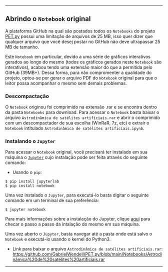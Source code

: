 ---

## Abrindo o `Notebook` original

A plataforma GitHub na qual são postados todos os `Notebooks` do projeto [PET.py](https://github.com/GabrielWendell/PET.py/blob/main/README.md) possui uma limitação de arquivos de 25 MB, isso quer dizer que qualquer arquivo que você desej postar no GitHub não deve ultrapassar 25 MB de tamanho.

Este `Notebook` em particular, devido a uma série de gráficos interativos gerados ao longo do mesmo (todos os gráficos gerados neste `Notebook` são interativos), acabou tendo uma extensão maior do que a permitida pelo GitHub (39MB+). Dessa forma, para não compromenter a qualidade do projeto, optou-se por gerar o arquivo PDF do `Notebook` original para que o leitor possa acompanhar o mesmo sem demais problemas.

### Descompactação 

O `Notebook` originou foi comprimido na extensão .rar e se encontra dentro da pasta `Notebooks` para download. Para acessar o `Notebook` basta baixar o arquivo `Astrodinâmica de satélites artificiais.rar` e abrir o comprimido com um descompactador de sua escolha (WinRaR, 7z, etc) e extrair o `Notebook` intitulado `Astrodinâmica de satélites artificiais.ipynb`.

### Instalando o `Jupyter`

Para acessar o `Notebook` original, você precisará ter instalado em sua máquina o [`Jupyter`](https://jupyter.org) cujo instalação pode ser feita através do seguinte comando:

- Usando o `pip`:
```
$ pip install jupyterlab
$ pip install notebook
```

Uma vez instalado o `Jupyter`, para executá-lo basta digitar o seguinte comando em um terminal de sua preferência:

```
$ jupyter notebook
```

Para mais informações sobre a instalação do Jupyter, clique [aqui](https://jupyter.org/install) para checar o passo a passo da intalação do mesmo em sua máquina.

Uma vez aberto o `Jupyter`, basta navegar até a pasta onde está salvo o `Notebook` e executá-lo usando o kernel do Python3.

- Link para baixar o arquivo `Astrodinâmica de satélites artificiais.rar`: https://github.com/GabrielWendell/PET.py/blob/main/Notebooks/Astrodinâmica%20de%20satélites%20artificiais.rar

---